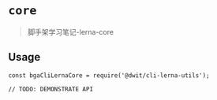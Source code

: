 # `core`

> 脚手架学习笔记-lerna-core

## Usage

```
const bgaCliLernaCore = require('@dwit/cli-lerna-utils');

// TODO: DEMONSTRATE API
```
